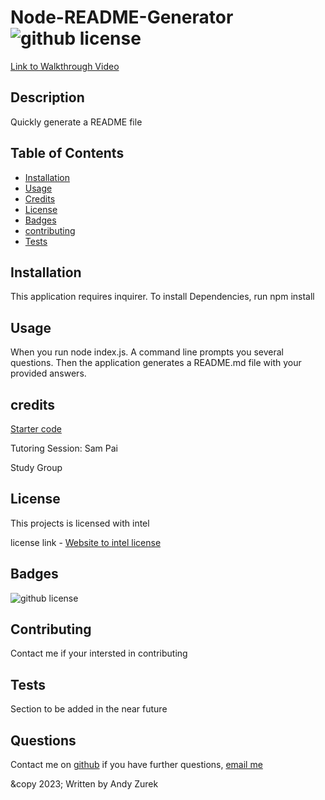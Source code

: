 # Node-README-Generator ![github license](https://img.shields.io/badge/License-intel-blue)

  [Link to Walkthrough Video](https://watch.screencastify.com/v/JmFmh8sQQOOvlu2DUJvh)

  ## Description 

  Quickly generate a README file

  ## Table of Contents

  * [Installation](#installation)
  * [Usage](#usage)
  * [Credits](#credit)
  * [License](#license)
  * [Badges](#badges)
  * [contributing](#contributing)
  * [Tests](#tests)


  ## Installation

  This application requires inquirer. To install Dependencies, run npm install

  ## Usage

  When you run node index.js.  A command line prompts you several questions. Then the application generates a README.md file with your provided  answers.

  ## credits

  [Starter code](https://github.com/coding-boot-camp/potential-enigma)

  Tutoring Session: Sam Pai

  Study Group
  

  ## License 
  
  This projects is licensed with intel 

  license link - [Website to intel license](https://opensource.org/license/intel)
  
  

  ## Badges

  ![github license](https://img.shields.io/badge/License-intel-blue)


  ## Contributing

  Contact me if your intersted in contributing

  ## Tests

  Section to be added in the near future

  ## Questions

  Contact me on [github](https://github.com/AZurek17)
  if you have further questions, [email me](mailto:andyzurek@gmail.com)

  &copy 2023; Written by Andy Zurek
